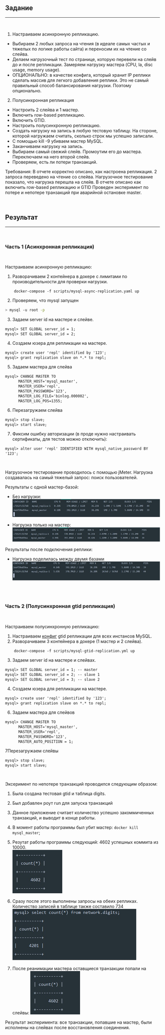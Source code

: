 ## Задание
---

<br/>

1. Настраиваем асинхронную репликацию.
* Выбираем 2 любых запроса на чтения (в идеале самых частых и тяжелых по логике работы сайта) и переносим их на чтение со слейва.
* Делаем нагрузочный тест по странице, которую перевели на слейв до и после репликации. Замеряем нагрузку мастера (CPU, la, disc usage, memory usage).
* ОПЦИОНАЛЬНО: в качестве конфига, который хранит IP реплики сделать массив для легкого добавления реплики. Это не самый правильный способ балансирования нагрузки. Поэтому опционально.
2. Полусинхронная репликация
* Настроить 2 слейва и 1 мастер.
* Включить row-based репликацию.
* Включить GTID.
* Настроить полусинхронную репликацию.
* Создать нагрузку на запись в любую тестовую таблицу. На стороне, которой нагружаем считать, сколько строк мы успешно записали.
* С помощью kill -9 убиваем мастер MySQL.
* Заканчиваем нагрузку на запись.
* Выбираем самый свежий слейв. Промоутим его до мастера. Переключаем на него второй слейв.
* Проверяем, есть ли потери транзакций.

Требования: В отчете корректно описано, как настроена репликация. 2 запроса переведено на чтение со слейва. Нагрузочное тестирование показало, что нагрузка перешла на слейв. В отчете описано как включить row-based репликацию и GTID Проведен эксперимент по потере и непотере транзакций при аварийной остановке master.

<br/>

## Результат
---

<br/>

### Часть 1 (Асинхронная репликация)

<br/>

Настраиваем асинхронную репликацию:

1. Разворачиваем 2 контейнера в докере с лимитами по производительности для проверки нагрузки.
``` docker
    docker-compose -f scripts/mysql-async-replication.yaml up
```
2. Проверяем, что mysql запущен
  ```bash
  > mysql -u root -p
  ```
3. Задаем server id на мастере и слейве.
  ```mysql
  mysql> SET GLOBAL server_id = 1;
  mysql> SET GLOBAL server_id = 2;
  ```
4. Создаем юзера для репликации на мастере.
  ```mysql
  mysql> create user 'repl' identified by '123';
  mysql> grant replication slave on *.* to repl; 
  ```
5. Задаем мастера для слейва
  ```mysql
  mysql> CHANGE MASTER TO
        MASTER_HOST='mysql_master',
        MASTER_USER='repl',
        MASTER_PASSWORD='123',
        MASTER_LOG_FILE='binlog.000002',
        MASTER_LOG_POS=1355;
  ```
6. Перезагружаем слейва
  ```mysql
  mysql> stop slave;
  mysql> start slave;
  ```
7. Фиксим ошибку авторизации (в проде нужно настраивать сертификаты, для тестов можно отключить):
  ```mysql 
  mysql> alter user 'repl' IDENTIFIED WITH mysql_native_password BY '123';
  ```

<br/>

Нагрузочное тестирование проводилось с помощью jMeter. Нагрузка создавалась на самый тяжелый запрос: поиск пользователей.

Результаты с одной мастер-базой:
* Без нагрузки:
  ![plot](t1.jpg)

* Нагрузка только на мастер:
  ![plot](t2.jpg)

Результаты после подключения реплики:
* Нагрузка поделилась между двумя базами  
  ![plot](t3.jpg)

<br/>
<br/>

### Часть 2 (Полусинхронная gtid репликация)

<br/>

Настраиваем полусинхронную репликацию:

1. Настраиваем [конфиг](/../scripts/config/mysql_gtid.cnf) gtid репликации для всех инстансов MySQL.
2. Разворачиваем 3 контейнера в докере (1 мастер и 2 слейва).
``` docker
    docker-compose -f scripts/mysql-gtid-replication.yml up
```
3. Задаем server id на мастере и слейвах.
  ```mysql
  mysql> SET GLOBAL server_id = 1; -- master
  mysql> SET GLOBAL server_id = 2; -- slave 1
  mysql> SET GLOBAL server_id = 3; -- slave 2
  ```
4. Создаем юзера для репликации на мастере.
  ```mysql
  mysql> create user 'repl' identified by '123';
  mysql> grant replication slave on *.* to repl; 
  ```

6. Задаем мастера для слейвов
  ```mysql
  mysql> CHANGE MASTER TO
        MASTER_HOST='mysql_master',
        MASTER_USER='repl',
        MASTER_PASSWORD='123',
        MASTER_AUTO_POSITION = 1;
  ```
7Перезагружаем слейвы
  ```mysql
  mysql> stop slave;
  mysql> start slave;
  ```

<br/>

Эксеримент по непотере транзакций проводился следующим образом:
1. Была создана тестовая gtid и таблица digits.
2. Был добавлен роут run для запуска транзакций
3. Данное приложение считает количество успешно закоммиченных транзакций, и выводит в конце работы.
4. В момент работы программы был убит мастер: `docker kill mysql_master`;
5. Резутат работы программы следующий: 4602 успешных коммита из 10000.  
   ![plot](4602.jpg)

6. Сразу после этого выполнены запросы на обеих репликах. Количество записей в таблице также составило 734  
   ![plot](4201.jpg)

7. После реанимации мастера оставщиеся транзакции попали на слейвы:
   ![plot](4602.jpg)

Результат эксперимента: все транзакции, попавшие на мастер, были исполнены на слейвах после восстановления соединения.
